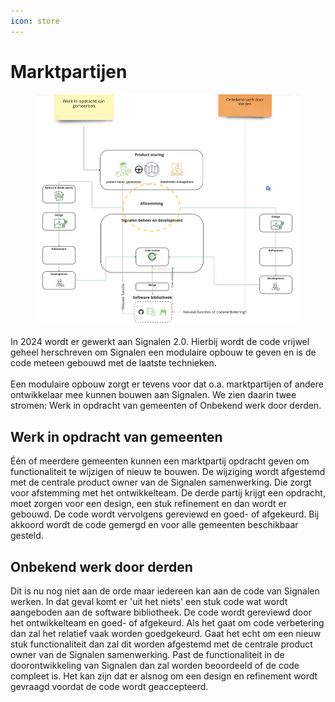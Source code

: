 ```yaml
---
icon: store
---
```


# Marktpartijen

<figure><img src="../.gitbook/assets/image (251).png" alt=""><figcaption></figcaption></figure>

In 2024 wordt er gewerkt aan Signalen 2.0. Hierbij wordt de code vrijwel geheel herschreven om Signalen een modulaire opbouw te geven en is de code meteen gebouwd met de laatste technieken.\
\
Een modulaire opbouw zorgt er tevens voor dat o.a. marktpartijen of andere ontwikkelaar mee kunnen bouwen aan Signalen. We zien daarin twee stromen: Werk in opdracht van gemeenten of Onbekend werk door derden.

## Werk in opdracht van gemeenten

Één of meerdere gemeenten kunnen een marktpartij opdracht geven om functionaliteit te wijzigen of nieuw te bouwen. De wijziging wordt afgestemd met de centrale product owner van de Signalen samenwerking. Die zorgt voor afstemming met het ontwikkelteam. De derde partij krijgt een opdracht, moet zorgen voor een design, een stuk refinement en dan wordt er gebouwd. De code wordt vervolgens gereviewd en goed- of afgekeurd. Bij akkoord wordt de code gemergd en voor alle gemeenten beschikbaar gesteld.

## Onbekend werk door derden

Dit is nu nog niet aan de orde maar iedereen kan aan de code van Signalen werken. In dat geval komt er 'uit het niets' een stuk code wat wordt aangeboden aan de software bibliotheek. De code wordt gereviewd door het ontwikkelteam en goed- of afgekeurd. Als het gaat om code verbetering dan zal het relatief vaak worden goedgekeurd. Gaat het echt om een nieuw stuk functionaliteit dan zal dit worden afgestemd met de centrale product owner van de Signalen samenwerking. Past de functionaliteit in de doorontwikkeling van Signalen dan zal worden beoordeeld of de code compleet is. Het kan zijn dat er alsnog om een design en refinement wordt gevraagd voordat de code wordt geaccepteerd.
